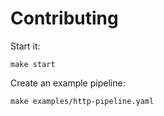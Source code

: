 # Contributing

Start it:

```
make start
```

Create an example pipeline:

```
make examples/http-pipeline.yaml
```

